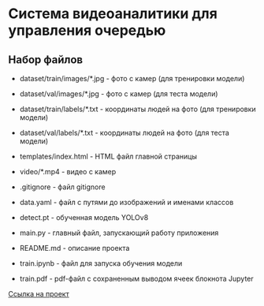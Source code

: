 # Система видеоаналитики для управления очередью

## Набор файлов

* dataset/train/images/*.jpg - фото с камер (для тренировки модели)

* dataset/val/images/*.jpg - фото с камер (для теста модели)

* dataset/train/labels/*.txt - координаты людей на фото (для тренировки модели)

* dataset/val/labels/*.txt - координаты людей на фото (для теста модели)

* templates/index.html - HTML файл главной страницы

* video/*.mp4 - видео с камер

* .gitignore - файл gitignore

* data.yaml - файл с путями до изображений и именами классов

* detect.pt - обученная модель YOLOv8

* main.py - главный файл, запускающий работу приложения

* README.md - описание проекта

* train.ipynb - файл для запуска обучения модели

* train.pdf - pdf-файл с сохраненным выводом ячеек
блокнота Jupyter

[Ссылка на проект](http://79.174.86.17/)
